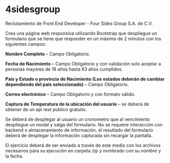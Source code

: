 # 4sidesgroup
Reclutamiento de Front End Developer - Four Sides Group S.A. de C.V.

Crea una página web responsiva utilizando Bootstrap que despliegue un formulario que se tiene que responder en un máximo de 2 minutos con los siguientes campos:

**Nombre Completo** – Campo Obligatorio.

**Fecha de Nacimiento** – Campo Obligatorio y con validación solo aceptar a personas mayores de 18 años hasta 63 años cumplidos.

**País y Estado o provincia de Nacimiento (Los estados deberán de cambiar dependiendo del país seleccionado)** – Campo Obligatorio.

**Correo electrónico** – Campo Obligatorio y con formato válido.

**Captura de Temperatura de la ubicación del usuario** – se deberá de obtener de un api rest publico gratuito.

Se deberá de desplegar al usuario un cronometro que al vencimiento despliegue un modal y salga del formulario. 
No se requiere interacción con backend o almacenamiento de información, el resultado del formulario deberá de desplegar la información capturada sin recargar la pantalla.

El ejercicio deberá de ser enviado a través de este medio con los archivos necesarios para su ejecución en carpeta zip y nombrado con su nombre y la fecha.


